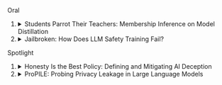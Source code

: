 
Oral

1. <details>
          <summary>Students Parrot Their Teachers: Membership Inference on Model Distillation</summary>
          TL; DR: Model distillation is not resistant to strong membership inference attack.
   </details>

2. <details>
          <summary>Jailbroken: How Does LLM Safety Training Fail?</summary>
   </details>

Spotlight

1. <details>
          <summary>Honesty Is the Best Policy: Defining and Mitigating AI Deception</summary>
          TL; DR: We formally define deception in the causal game framework and mitigate deception in reinforcement learning agents and language models.
   </details>

2.  <details>
          <summary>ProPILE: Probing Privacy Leakage in Large Language Models</summary>
   </details>
